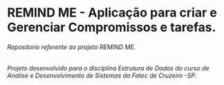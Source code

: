 # REMIND ME - Aplicação para criar e Gerenciar Compromissos e tarefas.

###### Repositorio referente ao projeto REMIND ME.
###### Projeto desenvolvido para o disciplina Estrutura de Dados do curso de Analise e Desenvolvimento de Sistemas da Fatec de Cruzeiro -SP.